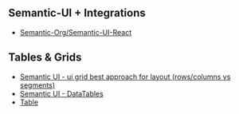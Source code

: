 ## Semantic-UI + Integrations

* [Semantic-Org/Semantic-UI-React](https://github.com/Semantic-Org/Semantic-UI-React)



## Tables & Grids

* [Semantic UI - ui grid best approach for layout (rows/columns vs segments)](https://stackoverflow.com/questions/29581359/semantic-ui-ui-grid-best-approach-for-layout-rows-columns-vs-segments)
* [Semantic UI - DataTables](https://datatables.net/examples/styling/semanticui)
* [Table](http://1.semantic-ui.com/collections/table.html)
